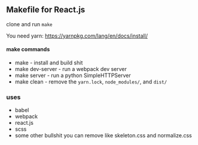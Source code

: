 ## Makefile for React.js

clone and run `make`

You need yarn: https://yarnpkg.com/lang/en/docs/install/

#### make commands

  - make - install and build shit
  - make dev-server - run a webpack dev server
  - make server - run a python SimpleHTTPServer
  - make clean - remove the  `yarn.lock`, `node_modules/`, and `dist/`

### uses

  - babel
  - webpack
  - react.js
  - scss
  - some other bullshit you can remove like skeleton.css and normalize.css
